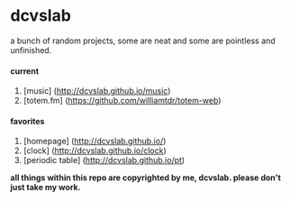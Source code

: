 # dcvslab
a bunch of random projects, some are neat and some are pointless and unfinished.

#### current
1. [music] (http://dcvslab.github.io/music)
2. [totem.fm] (https://github.com/williamtdr/totem-web)

####  favorites
1. [homepage] (http://dcvslab.github.io/)
2. [clock] (http://dcvslab.github.io/clock)
3. [periodic table] (http://dcvslab.github.io/pt)

**all things within this repo are copyrighted by me, dcvslab. please don't just take my work.**
